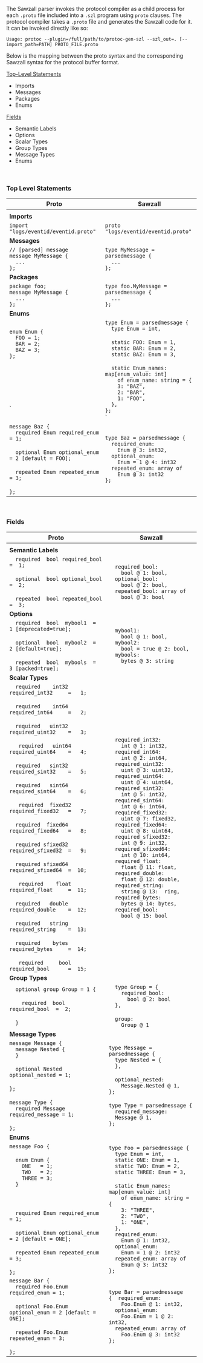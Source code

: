 The Sawzall parser invokes the protocol compiler as a child process for each `.proto` file included into a `.szl` program using `proto` clauses.
The protocol compiler takes a `.proto` file and generates the Sawzall code for it. It can be invoked directly like so:

```
Usage: protoc --plugin=/full/path/to/protoc-gen-szl --szl_out=. [--import_path=PATH] PROTO_FILE.proto
```

Below is the mapping between the proto syntax and the corresponding Sawzall syntax for the protocol buffer format.

[Top-Level Statements](#Top_Level_Statements.md)
  * Imports
  * Messages
  * Packages
  * Enums

[Fields](#Fields.md)
  * Semantic Labels
  * Options
  * Scalar Types
  * Group Types
  * Message Types
  * Enums

<br>

<h3>Top Level Statements</h3>

<table><thead><th> <b>Proto</b> </th><th> <b>Sawzall</b> </th></thead><tbody>
<tr><td>              </td><td>                </td></tr>
<tr><td> <b>Imports</b> </td><td>                </td></tr>
<tr><td> <code>import "logs/eventid/eventid.proto"</code> </td><td> <code>proto "logs/eventid/eventid.proto"</code> </td></tr>
<tr><td> <b>Messages</b> </td><td>                </td></tr>
<tr><td> <code>// [parsed] message</code><br><code>message MyMessage {</code><br><code>  ...</code><br><code>};</code> </td><td> <code>type MyMessage = parsedmessage {</code><br><code>  ...</code><br><code>};</code> </td></tr>
<tr><td> <b>Packages</b> </td><td>                </td></tr>
<tr><td> <code>package foo;</code><br><code>message MyMessage {</code><br><code>  ...</code><br><code>};</code> </td><td> <code>type foo.MyMessage = parsedmessage {</code><br><code>  ...</code><br><code>};</code> </td></tr>
<tr><td> <b>Enums</b> </td><td>                </td></tr>
<tr><td> <code>enum Enum {</code><br><code>  FOO = 1;</code><br><code>  BAR = 2;</code><br><code>  BAZ = 3;</code><br><code>};</code><br><br><br><br><br><br><br>`</td><td> <code>type Enum = parsedmessage {</code><br><code>  type Enum = int,</code><br><br><code>  static FOO: Enum = 1,</code><br><code>  static BAR: Enum = 2,</code><br><code>  static BAZ: Enum = 3,</code><br><br><code>  static Enum_names: map[enum_value: int] </code><br><code>    of enum_name: string = {</code><br><code>    3: "BAZ",</code><br><code>    2: "BAR",</code><br><code>    1: "FOO",</code><br><code>  },</code><br><code>};</code><br>`</td></tr>
<tr><td><code>message Baz {</code><br><code>  required Enum required_enum = 1;</code><br><br><code>  optional Enum optional_enum = 2 [default = FOO];</code><br><br><code>  repeated Enum repeated_enum = 3;</code><br><br><code>};</code></td><td><code>type Baz = parsedmessage {</code><br><code>  required_enum:</code><br><code>    Enum @ 3: int32,</code><br><code>  optional_enum:</code><br><code>    Enum = 1 @ 4: int32</code><br><code>  repeated_enum: array of</code><br><code>    Enum @ 3: int32</code><br><code>};</code></td></tr></tbody></table>

<br>

<h3>Fields</h3>

<table><thead><th> <b>Proto</b> </th><th> <b>Sawzall</b> </th></thead><tbody>
<tr><td>              </td><td>                </td></tr>
<tr><td> <b>Semantic Labels</b> </td><td>                </td></tr>
<tr><td><code>  required  bool required_bool  =  1;</code><br><br><code>  optional  bool optional_bool  =  2;</code><br><br><code>  repeated  bool repeated_bool  =  3;</code> </td><td><code>  required_bool:</code><br><code>    bool @ 1: bool,</code><br><code>  optional_bool:</code><br><code>    bool @ 2: bool,</code><br><code>  repeated_bool: array of</code><br><code>    bool @ 3: bool</code> </td></tr>
<tr><td> <b>Options</b> </td><td>                </td></tr>
<tr><td><code>  required  bool  mybool1  =  1 [deprecated=true];</code><br><br><code>  optional  bool  mybool2  =  2 [default=true];</code><br><br><code>  repeated  bool  mybools  =  3 [packed=true];</code></td><td><code>  mybool1:</code><br><code>    bool @ 1: bool,</code><br><code>  mybool2:</code><br><code>    bool = true @ 2: bool,</code><br><code>  mybools:</code><br><code>    bytes @ 3: string</code> </td></tr>
<tr><td> <b>Scalar Types</b> </td><td>                </td></tr>
<tr><td><code>  required    int32 required_int32     =   1;</code><br><br><code>  required    int64 required_int64     =   2;</code><br><br><code>  required   uint32 required_uint32    =   3;</code><br><br><code>   required   uint64 required_uint64    =   4;</code><br><br><code>  required   sint32 required_sint32    =   5;</code><br><br><code>  required   sint64 required_sint64    =   6;</code><br><br><code>   required  fixed32 required_fixed32   =   7;</code><br><br><code>  required  fixed64 required_fixed64   =   8;</code><br><br><code>  required sfixed32 required_sfixed32  =   9;</code><br><br><code>  required sfixed64 required_sfixed64  =  10;</code><br><br><code>   required    float required_float     =  11;</code><br><br><code>  required   double required_double    =  12;</code><br><br><code>  required   string required_string    =  13;</code><br><br><code>  required    bytes required_bytes     =  14;</code><br><br><code>   required     bool required_bool      =  15;</code></td><td><code>  required_int32:</code><br><code>    int @ 1: int32,</code><br><code>  required_int64:</code><br><code>    int @ 2: int64,</code><br><code>  required_uint32:</code><br><code>    uint @ 3: uint32,</code><br><code>  required_uint64:</code><br><code>    uint @ 4: uint64,</code><br><code>  required_sint32:</code><br><code>    int @ 5: int32,</code><br><code>  required_sint64:</code><br><code>    int @ 6: int64,</code><br><code>  required_fixed32:</code><br><code>    uint @ 7: fixed32,</code><br><code>  required_fixed64:</code><br><code>    uint @ 8: uint64,</code><br><code>  required_sfixed32:</code><br><code>    int @ 9: int32,</code><br><code>  required_sfixed64:</code><br><code>    int @ 10: int64,</code><br><code>  required_float:</code><br><code>    float @ 11: float,</code><br><code>  required_double:</code><br><code>    float @ 12: double,</code><br><code>  required_string:</code><br><code>    string @ 13:  ring,</code><br><code>  required_bytes:</code><br><code>    bytes @ 14: bytes,</code><br><code>  required_bool:</code><br><code>    bool @ 15: bool</code></td></tr>
<tr><td> <b>Group Types</b> </td><td>                </td></tr>
<tr><td><code>  optional group Group = 1 {</code><br><br><code>    required  bool required_bool  =  2;</code><br><br><code>  }</code></td><td><code>  type Group = {</code><br><code>    required_bool:</code><br><code>      bool @ 2: bool</code><br><code>  },</code><br><br><code>  group:</code><br><code>    Group @ 1</code></td></tr>
<tr><td> <b>Message Types</b> </td><td>                </td></tr>
<tr><td><code>message Message {</code><br><code>  message Nested {</code><br><code>  }</code><br><br><code>  optional Nested optional_nested = 1;</code><br><br><code>};</code><br><br><code>message Type {</code><br><code>  required Message  required_message = 1;</code><br><br><code>};</code> </td><td><code>type Message = parsedmessage {</code><br><code>  type Nested = {</code><br><code>  },</code><br><br><code>  optional_nested:</code><br><code>    Message.Nested @ 1,</code><br><code>};</code><br><br><code>type Type = parsedmessage {</code><br><code>  required_message:</code><br><code>  Message @ 1,</code><br><code>};</code> </td></tr>
<tr><td> <b>Enums</b> </td><td>                </td></tr>
<tr><td><code>message Foo {</code><br><br><code>  enum Enum {</code><br><code>    ONE   = 1;  </code><br><code>    TWO   = 2;</code><br><code>    THREE = 3;</code><br><code>  }</code><br><br><br><br><code>  required Enum required_enum = 1;</code><br><br><code>  optional Enum optional_enum = 2 [default = ONE];</code><br><br><code>  repeated Enum repeated_enum = 3;</code><br><br><code>};</code> </td><td><code>type Foo = parsedmessage {</code><br><code>  type Enum = int,</code><br><code>  static ONE: Enum = 1,</code><br><code>  static TWO: Enum = 2,</code><br><code>  static THREE: Enum = 3,</code><br><br><code>  static Enum_names: map[enum_value: int]</code><br><code>    of enum_name: string = {</code><br><code>    3: "THREE",</code><br><code>    2: "TWO",</code><br><code>    1: "ONE",</code><br><code>  },</code><br><code>  required_enum:</code><br><code>    Enum @ 1: int32,</code><br><code>  optional_enum:</code><br><code>    Enum = 1 @ 2: int32</code><br><code>  repeated_enum: array of</code><br><code>    Enum @ 3: int32</code><br><code>};</code></td></tr>
<tr><td><code>message Bar {</code><br><code>  required Foo.Enum required_enum = 1;</code><br><br><code>  optional Foo.Enum optional_enum = 2 [default = ONE];</code><br><br><code>  repeated Foo.Enum repeated_enum = 3;</code><br><br><code>};</code></td><td><code>type Bar = parsedmessage {  required_enum:</code><br><code>    Foo.Enum @ 1: int32,</code><br><code>  optional_enum:</code><br><code>    Foo.Enum = 1 @ 2: int32,</code><br><code>  repeated_enum: array of</code><br><code>    Foo.Enum @ 3: int32</code><br><code>};</code></td></tr>